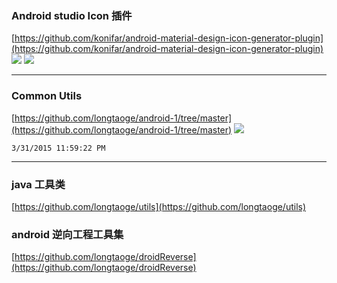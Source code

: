 
### Android studio Icon 插件 ###
[https://github.com/konifar/android-material-design-icon-generator-plugin](https://github.com/konifar/android-material-design-icon-generator-plugin)
![](https://raw.githubusercontent.com/konifar/android-material-design-icon-generator-plugin/master/docs/capture.gif)
![](https://raw.githubusercontent.com/konifar/android-material-design-icon-generator-plugin/master/docs/install.png)

----------
### Common Utils  ###
[https://github.com/longtaoge/android-1/tree/master](https://github.com/longtaoge/android-1/tree/master)
![](https://github.com/longtaoge/android-1/blob/master/utils.gif)

	3/31/2015 11:59:22 PM 
----------
### java 工具类 ###
[https://github.com/longtaoge/utils](https://github.com/longtaoge/utils)


### android 逆向工程工具集 ###

[https://github.com/longtaoge/droidReverse](https://github.com/longtaoge/droidReverse)

